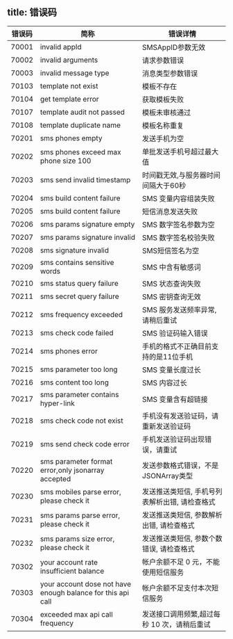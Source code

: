 title:  错误码
---

| 错误码 | 简称 | 错误详情 |
| ------------- | -------------- | ------------ |
|70001|invalid appId|SMSAppID参数无效|
|70002|invalid arguments|请求参数错误|
|70003|invalid message type|消息类型参数错误|
|70103|template not exist|模板不存在|
|70104|get template error|获取模板失败|
|70107|template audit not passed|模板未审核通过|
|70108|template duplicate name|模板名称重复|
|70201|sms phones empty|发送手机为空|
|70202|sms phones exceed max phone size 100|单批发送手机号超过最大值|
|70203|sms send invalid timestamp|时间戳无效,与服务器时间间隔大于60秒|
|70204|sms build content failure|SMS 变量内容组装失败|
|70205|sms build content failure|短信消息发送失败|
|70206|sms params signature empty|SMS 数字签名参数为空|
|70207|sms params signature invalid|SMS 数字签名校验失败|
|70208|sms signature invalid|SMS短信签名为空|
|70209|sms contains sensitive words|SMS 中含有敏感词|
|70210|sms status query failure|SMS 状态查询失败|
|70211|sms secret query failure|SMS 密钥查询无效|
|70212|sms frequency exceeded|SMS 服务发送频率异常,请稍后重试|
|70213|sms check code failed|SMS 验证码输入错误|
|70214|sms phones error|手机的格式不正确目前支持的是11位手机|
|70215|sms parameter too long|SMS 变量长度过长|
|70216|sms content too long|SMS 内容过长|
|70217|sms parameter contains hyper-link|SMS 变量含有超链接|
|70218|sms check code not exist|手机没有发送验证码，请重新发送验证码|
|70219|sms send check code error|手机发送验证码出现错误，请重试|
|70220|sms parameter format error,only jsonarray accepted|发送参数格式错误，不是JSONArray类型|
|70230|sms mobiles parse error, please check it|发送推送类短信, 手机号列表解析出错, 请检查格式|
|70231|sms params parse error, please check it|发送推送类短信, 参数解析出错, 请检查格式|
|70232|sms params size error, please check it|发送推送类短信, 参数个数错误, 请检查格式|
|70302|your account rate insufficient balance|帐户余额不足 0 元，不能使用短信服务|
|70303|your account dose not have enough balance for this api call|帐户余额不足支付本次短信服务|
|70304|exceeded max api call frequency|发送接口调用频繁,超过每秒 10 次，请稍后重试|

